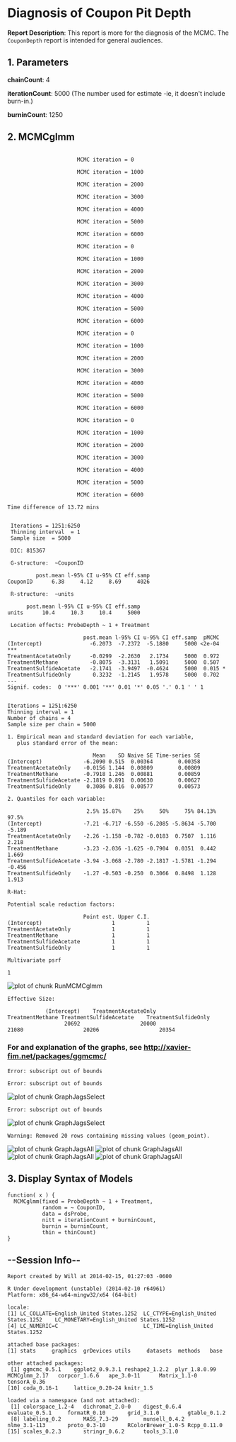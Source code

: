 <!-- Specify the report's official name, goal & description. -->
# Diagnosis of Coupon Pit Depth

**Report Description**: This report is more for the diagnosis of the MCMC.  The `CouponDepth` report is intended for general audiences.



<!-- Point knitr to the underlying code file so it knows where to look for the chunks. -->



<!-- Load the packages.  Suppress the output when loading packages. --> 



<!-- Load any Global Functions declared in the R file.  Suppress the output. --> 



<!-- Declare any global functions specific to a Rmd output.  Suppress the output. --> 



<!-- Load the dataset.   -->



<!-- Tweak the dataset.   -->



<!-- Prepare the parameters to be sent to the MCMC.   -->



## 1. Parameters
**chainCount**: 4

**iterationCount**: 5000 (The number used for estimate -ie, it doesn't include burn-in.)

**burninCount**: 1250





## 2. MCMCglmm


```

                      MCMC iteration = 0

                      MCMC iteration = 1000

                      MCMC iteration = 2000

                      MCMC iteration = 3000

                      MCMC iteration = 4000

                      MCMC iteration = 5000

                      MCMC iteration = 6000

                      MCMC iteration = 0

                      MCMC iteration = 1000

                      MCMC iteration = 2000

                      MCMC iteration = 3000

                      MCMC iteration = 4000

                      MCMC iteration = 5000

                      MCMC iteration = 6000

                      MCMC iteration = 0

                      MCMC iteration = 1000

                      MCMC iteration = 2000

                      MCMC iteration = 3000

                      MCMC iteration = 4000

                      MCMC iteration = 5000

                      MCMC iteration = 6000

                      MCMC iteration = 0

                      MCMC iteration = 1000

                      MCMC iteration = 2000

                      MCMC iteration = 3000

                      MCMC iteration = 4000

                      MCMC iteration = 5000

                      MCMC iteration = 6000
```

```
Time difference of 13.72 mins
```

```

 Iterations = 1251:6250
 Thinning interval  = 1
 Sample size  = 5000 

 DIC: 815367 

 G-structure:  ~CouponID

         post.mean l-95% CI u-95% CI eff.samp
CouponID      6.38     4.12     8.69     4026

 R-structure:  ~units

      post.mean l-95% CI u-95% CI eff.samp
units      10.4     10.3     10.4     5000

 Location effects: ProbeDepth ~ 1 + Treatment 

                        post.mean l-95% CI u-95% CI eff.samp  pMCMC    
(Intercept)               -6.2073  -7.2372  -5.1880     5000 <2e-04 ***
TreatmentAcetateOnly      -0.0299  -2.2630   2.1734     5000  0.972    
TreatmentMethane          -0.8075  -3.3131   1.5091     5000  0.507    
TreatmentSulfideAcetate   -2.1741  -3.9497  -0.4624     5000  0.015 *  
TreatmentSulfideOnly       0.3232  -1.2145   1.9578     5000  0.702    
---
Signif. codes:  0 '***' 0.001 '**' 0.01 '*' 0.05 '.' 0.1 ' ' 1
```

```

Iterations = 1251:6250
Thinning interval = 1 
Number of chains = 4 
Sample size per chain = 5000 

1. Empirical mean and standard deviation for each variable,
   plus standard error of the mean:

                           Mean    SD Naive SE Time-series SE
(Intercept)             -6.2090 0.515  0.00364        0.00358
TreatmentAcetateOnly    -0.0156 1.144  0.00809        0.00809
TreatmentMethane        -0.7918 1.246  0.00881        0.00859
TreatmentSulfideAcetate -2.1819 0.891  0.00630        0.00627
TreatmentSulfideOnly     0.3086 0.816  0.00577        0.00573

2. Quantiles for each variable:

                         2.5% 15.87%    25%     50%     75% 84.13%  97.5%
(Intercept)             -7.21 -6.717 -6.550 -6.2085 -5.8634 -5.700 -5.189
TreatmentAcetateOnly    -2.26 -1.158 -0.782 -0.0183  0.7507  1.116  2.218
TreatmentMethane        -3.23 -2.036 -1.625 -0.7904  0.0351  0.442  1.669
TreatmentSulfideAcetate -3.94 -3.068 -2.780 -2.1817 -1.5781 -1.294 -0.456
TreatmentSulfideOnly    -1.27 -0.503 -0.250  0.3066  0.8498  1.128  1.913
```

```
R-Hat:
```

```
Potential scale reduction factors:

                        Point est. Upper C.I.
(Intercept)                      1          1
TreatmentAcetateOnly             1          1
TreatmentMethane                 1          1
TreatmentSulfideAcetate          1          1
TreatmentSulfideOnly             1          1

Multivariate psrf

1
```

![plot of chunk RunMCMCglmm](FigureDiagnosisRmd/RunMCMCglmm.png) 

```
Effective Size:
```

```
            (Intercept)    TreatmentAcetateOnly        TreatmentMethane TreatmentSulfideAcetate    TreatmentSulfideOnly 
                  20692                   20000                   21080                   20206                   20354 
```


### For and explanation of the graphs, see http://xavier-fim.net/packages/ggmcmc/

```
Error: subscript out of bounds
```

```
Error: subscript out of bounds
```

![plot of chunk GraphJagsSelect](FigureDiagnosisRmd/GraphJagsSelect1.png) 

```
Error: subscript out of bounds
```

![plot of chunk GraphJagsSelect](FigureDiagnosisRmd/GraphJagsSelect2.png) 



```
Warning: Removed 20 rows containing missing values (geom_point).
```

![plot of chunk GraphJagsAll](FigureDiagnosisRmd/GraphJagsAll1.png) ![plot of chunk GraphJagsAll](FigureDiagnosisRmd/GraphJagsAll2.png) ![plot of chunk GraphJagsAll](FigureDiagnosisRmd/GraphJagsAll3.png) ![plot of chunk GraphJagsAll](FigureDiagnosisRmd/GraphJagsAll4.png) 


## 3. Display Syntax of Models


```
function( x ) {
  MCMCglmm(fixed = ProbeDepth ~ 1 + Treatment,
           random = ~ CouponID,
           data = dsProbe, 
           nitt = iterationCount + burninCount,
           burnin = burninCount,
           thin = thinCount)
}
```


## --Session Info--

```
Report created by Will at 2014-02-15, 01:27:03 -0600
```

```
R Under development (unstable) (2014-02-10 r64961)
Platform: x86_64-w64-mingw32/x64 (64-bit)

locale:
[1] LC_COLLATE=English_United States.1252  LC_CTYPE=English_United States.1252    LC_MONETARY=English_United States.1252
[4] LC_NUMERIC=C                           LC_TIME=English_United States.1252    

attached base packages:
[1] stats     graphics  grDevices utils     datasets  methods   base     

other attached packages:
 [1] ggmcmc_0.5.1    ggplot2_0.9.3.1 reshape2_1.2.2  plyr_1.8.0.99   MCMCglmm_2.17   corpcor_1.6.6   ape_3.0-11      Matrix_1.1-0    tensorA_0.36   
[10] coda_0.16-1     lattice_0.20-24 knitr_1.5      

loaded via a namespace (and not attached):
 [1] colorspace_1.2-4   dichromat_2.0-0    digest_0.6.4       evaluate_0.5.1     formatR_0.10       grid_3.1.0         gtable_0.1.2      
 [8] labeling_0.2       MASS_7.3-29        munsell_0.4.2      nlme_3.1-113       proto_0.3-10       RColorBrewer_1.0-5 Rcpp_0.11.0       
[15] scales_0.2.3       stringr_0.6.2      tools_3.1.0       
```

